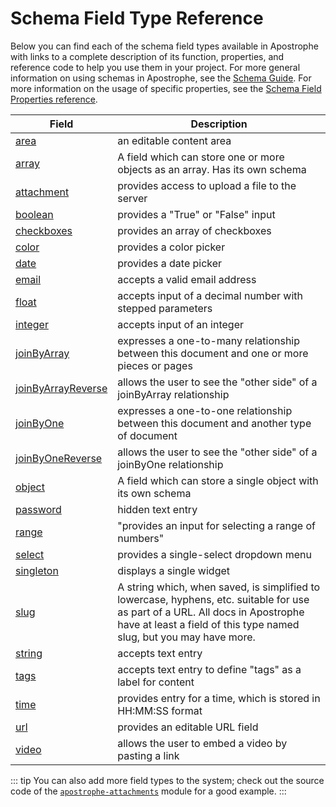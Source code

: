 # Schema Field Type Reference

Below you can find each of the schema field types available in Apostrophe with links to a complete description of its function, properties, and reference code to help you use them in your project. For more general information on using schemas in Apostrophe, see the [Schema Guide](/tutorials/schema-guide/schema-guide.md). For more information on the usage of specific properties, see the [Schema Field Properties reference](field-properties.md).

| Field | Description |
|-------|-------------|
|[area](/other/field-types/area.md) | an editable content area |
|[array](/other/field-types/array.md) | A field which can store one or more objects as an array. Has its own schema |
|[attachment](/other/field-types/attachment.md) | provides access to upload a file to the server |
|[boolean](/other/field-types/boolean.md) | provides a "True" or "False" input |
|[checkboxes](/other/field-types/checkbox.md) | provides an array of checkboxes |
|[color](/other/field-types/color.md) | provides a color picker |
|[date](/other/field-types/date.md) | provides a date picker |
|[email](/other/field-types/email.md) | accepts a valid email address  |
|[float](/other/field-types/float.md) | accepts input of a decimal number with stepped parameters |
|[integer](/other/field-types/integer.md) | accepts input of an integer |
|[joinByArray](/other/field-types/joinByArray.md) | expresses a one-to-many relationship between this document and one or more pieces or pages |
|[joinByArrayReverse](/other/field-types/joinByArrayReverse.md) | allows the user to see the "other side" of a joinByArray relationship |
|[joinByOne](/other/field-types/joinByOne.md) | expresses a one-to-one relationship between this document and another type of document |
|[joinByOneReverse](/other/field-types/joinByOneReverse.md) | allows the user to see the "other side" of a joinByOne relationship |
|[object](/other/field-types/object.md) | A field which can store a single object with its own schema |
|[password](/other/field-types/password.md) | hidden text entry |
|[range](/other/field-types/range.md) | "provides an input for selecting a range of numbers" |
|[select](/other/field-types/select.md) | provides a single-select dropdown menu |
|[singleton](/other/field-types/singleton.md) | displays a single widget |
|[slug](/other/field-types/slug.md) | A string which, when saved, is simplified to lowercase, hyphens, etc. suitable for use as part of a URL. All docs in Apostrophe have at least a field of this type named slug, but you may have more. |
|[string](/other/field-types/string.md) | accepts text entry |
|[tags](/other/field-types/tags.md) | accepts text entry to define "tags" as a label for content |
|[time](/other/field-types/time.md) | provides entry for a time, which is stored in HH:MM:SS format |
|[url](/other/field-types/url.md) | provides an editable URL field |
|[video](/other/field-types/video.md) | allows the user to embed a video by pasting a link |

::: tip
You can also add more field types to the system; check out the source code of the [`apostrophe-attachments`](https://github.com/apostrophecms/apostrophe/tree/master/lib/modules/apostrophe-attachments) module for a good example.
:::

